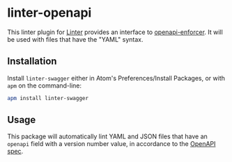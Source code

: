# linter-openapi

This linter plugin for [Linter](https://github.com/AtomLinter/Linter) provides
an interface to [openapi-enforcer](https://byu-oit.github.io/openapi-enforcer/). It will be used with files that
have the "YAML" syntax.

## Installation

Install `linter-swagger` either in Atom's Preferences/Install Packages, or with
`apm` on the command-line:

```sh
apm install linter-swagger
```

## Usage

This package will automatically lint YAML and JSON files that have an `openapi` field
with a version number value, in accordance to the [OpenAPI spec](https://github.com/OAI/OpenAPI-Specification).